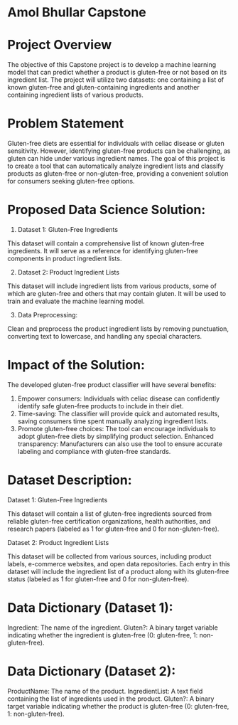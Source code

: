 # Amol Bhullar Capstone

# Project Overview

The objective of this Capstone project is to develop a machine learning model that can predict whether a product is gluten-free or not based on its ingredient list. The project will utilize two datasets: one containing a list of known gluten-free and gluten-containing ingredients and another containing ingredient lists of various products.

# Problem Statement

Gluten-free diets are essential for individuals with celiac disease or gluten sensitivity. However, identifying gluten-free products can be challenging, as gluten can hide under various ingredient names. The goal of this project is to create a tool that can automatically analyze ingredient lists and classify products as gluten-free or non-gluten-free, providing a convenient solution for consumers seeking gluten-free options.

# Proposed Data Science Solution:

1. Dataset 1: Gluten-Free Ingredients

This dataset will contain a comprehensive list of known gluten-free ingredients. It will serve as a reference for identifying gluten-free components in product ingredient lists.

2. Dataset 2: Product Ingredient Lists

This dataset will include ingredient lists from various products, some of which are gluten-free and others that may contain gluten. It will be used to train and evaluate the machine learning model.

3. Data Preprocessing:

Clean and preprocess the product ingredient lists by removing punctuation, converting text to lowercase, and handling any special characters.

# Impact of the Solution:

The developed gluten-free product classifier will have several benefits:

1. Empower consumers: Individuals with celiac disease can confidently identify safe gluten-free products to include in their diet.
2. Time-saving: The classifier will provide quick and automated results, saving consumers time spent manually analyzing ingredient lists.
3. Promote gluten-free choices: The tool can encourage individuals to adopt gluten-free diets by simplifying product selection.
Enhanced transparency: Manufacturers can also use the tool to ensure accurate labeling and compliance with gluten-free standards.

# Dataset Description:

Dataset 1: Gluten-Free Ingredients

This dataset will contain a list of gluten-free ingredients sourced from reliable gluten-free certification organizations, health authorities, and research papers (labeled as 1 for gluten-free and 0 for non-gluten-free).

Dataset 2: Product Ingredient Lists

This dataset will be collected from various sources, including product labels, e-commerce websites, and open data repositories.
Each entry in this dataset will include the ingredient list of a product along with its gluten-free status (labeled as 1 for gluten-free and 0 for non-gluten-free).

# Data Dictionary (Dataset 1):

Ingredient: The name of the ingredient.
Gluten?: A binary target variable indicating whether the ingredient is gluten-free (0: gluten-free, 1: non-gluten-free).

# Data Dictionary (Dataset 2):
ProductName: The name of the product.
IngredientList: A text field containing the list of ingredients used in the product.
Gluten?: A binary target variable indicating whether the product is gluten-free (0: gluten-free, 1: non-gluten-free).
